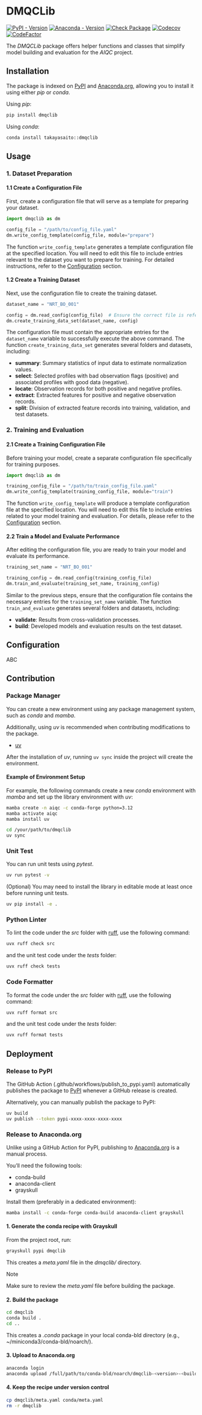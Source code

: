 # DMQCLib

[![PyPI - Version](https://img.shields.io/pypi/v/dmqclib)](https://pypi.org/project/dmqclib/)
[![Anaconda - Version](https://anaconda.org/takayasaito/dmqclib/badges/version.svg)](https://anaconda.org/takayasaito/dmqclib)
[![Check Package](https://github.com/AIQC-Hub/dmqclib/actions/workflows/check_package.yml/badge.svg)](https://github.com/AIQC-Hub/dmqclib/actions/workflows/check_package.yml)
[![Codecov](https://codecov.io/gh/AIQC-Hub/dmqclib/graph/badge.svg?token=N6P5V9KBNJ)](https://codecov.io/gh/AIQC-Hub/dmqclib)
[![CodeFactor](https://www.codefactor.io/repository/github/aiqc-hub/dmqclib/badge)](https://www.codefactor.io/repository/github/aiqc-hub/dmqclib)

The *DMQCLib* package offers helper functions and classes that simplify model building and evaluation for the *AIQC* project.

## Installation
The package is indexed on [PyPI](https://pypi.org/project/dmqclib/) and [Anaconda.org](https://anaconda.org/takayasaito/dmqclib), allowing you to install it using either *pip* or *conda*.

Using *pip*:
```bash
pip install dmqclib
```

Using *conda*:
```bash
conda install takayasaito::dmqclib 
```

## Usage

### 1. Dataset Preparation

#### 1.1 Create a Configuration File
First, create a configuration file that will serve as a template for preparing your dataset.

```python
import dmqclib as dm

config_file = "/path/to/config_file.yaml"
dm.write_config_template(config_file, module="prepare")
```

The function `write_config_template` generates a template configuration file at the specified location. You will need to edit this file to include entries relevant to the dataset you want to prepare for training. For detailed instructions, refer to the [Configuration](#configuration) section.

#### 1.2 Create a Training Dataset
Next, use the configuration file to create the training dataset.

```python
dataset_name = "NRT_BO_001"

config = dm.read_config(config_file)  # Ensure the correct file is referenced
dm.create_training_data_set(dataset_name, config)
```

The configuration file must contain the appropriate entries for the `dataset_name` variable to successfully execute the above command. The function `create_training_data_set` generates several folders and datasets, including:

- **summary**: Summary statistics of input data to estimate normalization values.
- **select**: Selected profiles with bad observation flags (positive) and associated profiles with good data (negative).
- **locate**: Observation records for both positive and negative profiles.
- **extract**: Extracted features for positive and negative observation records.
- **split**: Division of extracted feature records into training, validation, and test datasets.

### 2. Training and Evaluation

#### 2.1 Create a Training Configuration File
Before training your model, create a separate configuration file specifically for training purposes.

```python
import dmqclib as dm

training_config_file = "/path/to/train_config_file.yaml"
dm.write_config_template(training_config_file, module="train")
```

The function `write_config_template` will produce a template configuration file at the specified location. You will need to edit this file to include entries related to your model training and evaluation. For details, please refer to the [Configuration](#configuration) section.

#### 2.2 Train a Model and Evaluate Performance
After editing the configuration file, you are ready to train your model and evaluate its performance.

```python
training_set_name = "NRT_BO_001"

training_config = dm.read_config(training_config_file)
dm.train_and_evaluate(training_set_name, training_config)
```

Similar to the previous steps, ensure that the configuration file contains the necessary entries for the `training_set_name` variable. The function `train_and_evaluate` generates several folders and datasets, including:

- **validate**: Results from cross-validation processes.
- **build**: Developed models and evaluation results on the test dataset.

## Configuration
ABC

## Contribution

### Package Manager
You can create a new environment using any package management system, such as *conda* and *mamba*. 

Additionally, using *uv* is recommended when contributing modifications to the package.

 - [uv](https://docs.astral.sh/uv/)

After the installation of *uv*, running `uv sync` inside the project will create the environment.

#### Example of Environment Setup
For example, the following commands create a new *conda* environment with *mamba* and set up the library environment with *uv*:
```bash
mamba create -n aiqc -c conda-forge python=3.12
mamba activate aiqc
mamba install uv

cd /your/path/to/dmqclib
uv sync
```

### Unit Test

You can run unit tests using *pytest*.

```bash
uv run pytest -v
```

(Optional) You may need to install the library in editable mode at least once before running unit tests.

```bash
uv pip install -e .
```


### Python Linter
To lint the code under the *src* folder with [ruff](https://astral.sh/ruff), use the following command:

```bash
uvx ruff check src
```

and the unit test code under the *tests* folder:

```bash
uvx ruff check tests
```

### Code Formatter
To format the code under the *src* folder with [ruff](https://astral.sh/ruff), use the following command:

```bash
uvx ruff format src
```

and the unit test code under the *tests* folder:

```bash
uvx ruff format tests
```

## Deployment

### Release to PyPI
The GitHub Action (.github/workflows/publish_to_pypi.yaml) automatically publishes the package to [PyPI](https://pypi.org/project/dmqclib/) whenever a GitHub release is created.

Alternatively, you can manually publish the package to PyPI:

```bash
uv build
uv publish --token pypi-xxxx-xxxx-xxxx-xxxx
```

### Release to Anaconda.org

Unlike using a GitHub Action for PyPI, publishing to [Anaconda.org](https://anaconda.org/takayasaito/dmqclib) is a manual process.

You’ll need the following tools:

  - conda-build
  - anaconda-client
  - grayskull

Install them (preferably in a dedicated environment):
```bash
mamba install -c conda-forge conda-build anaconda-client grayskull
```

#### 1. Generate the conda recipe with Grayskull

From the project root, run:
```bash
grayskull pypi dmqclib
```

This creates a *meta.yaml* file in the *dmqclib/* directory.

> [!NOTE]
> Make sure to review the *meta.yaml* file before building the package.

#### 2. Build the package
```bash
cd dmqclib
conda build .
cd ..
```

This creates a *.conda* package in your local conda-bld directory (e.g., ~/miniconda3/conda-bld/noarch/).

#### 3. Upload to Anaconda.org

```bash
anaconda login
anaconda upload /full/path/to/conda-bld/noarch/dmqclib-<version>-<build>.conda
```

#### 4. Keep the recipe under version control

```bash
cp dmqclib/meta.yaml conda/meta.yaml
rm -r dmqclib
```
